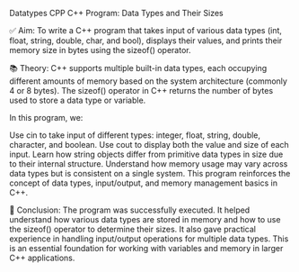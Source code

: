 Datatypes CPP
C++ Program: Data Types and Their Sizes

✅ Aim:
To write a C++ program that takes input of various data types (int, float, string, double, char, and bool), displays their values, and prints their memory size in bytes using the sizeof() operator.

📚 Theory:
C++ supports multiple built-in data types, each occupying different amounts of memory based on the system architecture (commonly 4 or 8 bytes). The sizeof() operator in C++ returns the number of bytes used to store a data type or variable.

In this program, we:

Use cin to take input of different types: integer, float, string, double, character, and boolean.
Use cout to display both the value and size of each input.
Learn how string objects differ from primitive data types in size due to their internal structure.
Understand how memory usage may vary across data types but is consistent on a single system.
This program reinforces the concept of data types, input/output, and memory management basics in C++.

📝 Conclusion:
The program was successfully executed. It helped understand how various data types are stored in memory and how to use the sizeof() operator to determine their sizes. It also gave practical experience in handling input/output operations for multiple data types. This is an essential foundation for working with variables and memory in larger C++ applications.
